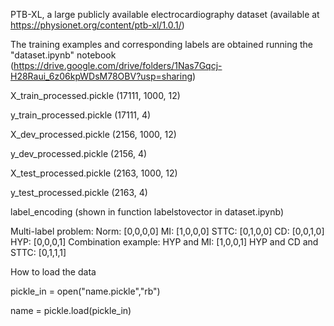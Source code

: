 PTB-XL, a large publicly available electrocardiography dataset (available at https://physionet.org/content/ptb-xl/1.0.1/) 
 
The training examples and corresponding labels are obtained running the "dataset.ipynb" notebook (https://drive.google.com/drive/folders/1Nas7Gqcj-H28Raui_6z06kpWDsM78OBV?usp=sharing)
 
X_train_processed.pickle (17111, 1000, 12)

y_train_processed.pickle (17111, 4)

X_dev_processed.pickle (2156, 1000, 12)

y_dev_processed.pickle (2156, 4)
 
X_test_processed.pickle (2163, 1000, 12)

y_test_processed.pickle (2163, 4)
 

label_encoding (shown in function labelstovector in dataset.ipynb)

Multi-label problem:
Norm: [0,0,0,0]
MI: [1,0,0,0]
STTC: [0,1,0,0]
CD: [0,0,1,0]
HYP: [0,0,0,1]
Combination example:
HYP and MI: [1,0,0,1]
HYP and CD and STTC: [0,1,1,1]

How to load the data 

pickle_in = open("name.pickle","rb") 

name = pickle.load(pickle_in)
